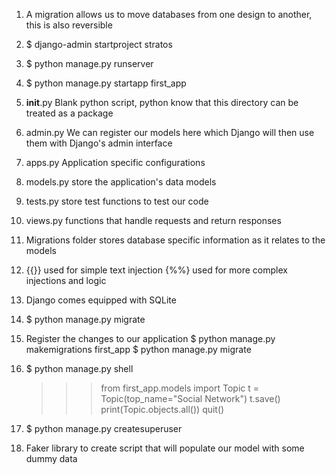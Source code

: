 1. A migration allows us to move databases from one design to another, this is also reversible

2. $ django-admin startproject stratos

3. $ python manage.py runserver

4. $ python manage.py startapp first_app

5. __init__.py
	Blank python script,
	python know that this directory can be treated as a package

6. admin.py
	We can register our models here which Django will then use them with Django's admin interface

7. apps.py
	Application specific configurations

8. models.py
	store the application's data models

9. tests.py
	store test functions to test our code

10. views.py
	functions that handle requests and return responses

11. Migrations folder
	stores database specific information as it relates to the models

12. {{}} used for simple text injection
	{%%} used for more complex injections and logic

13. Django comes equipped with SQLite

14. $ python manage.py migrate

15. Register the changes to our application
	$ python manage.py makemigrations first_app
	$ python manage.py migrate

16. $ python manage.py shell
	>>> from first_app.models import Topic
	>>> t = Topic(top_name="Social Network")
	>>> t.save()
	>>> print(Topic.objects.all())
	>>> quit()

17. $ python manage.py createsuperuser

18. Faker library to create script that will populate our model with some dummy data